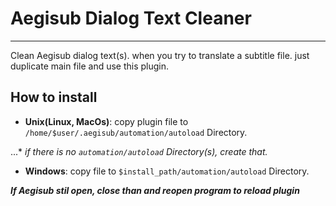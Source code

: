 # Aegisub Dialog Text Cleaner
***
Clean Aegisub dialog text(s). when you try to translate a subtitle file. just duplicate main file and use this plugin.

## How to install
+ **Unix(Linux, MacOs)**: copy plugin file to `/home/$user/.aegisub/automation/autoload` Directory.

...* _if there is no `automation/autoload` Directory(s), create that._
+ **Windows**: copy file to `$install_path/automation/autoload` Directory. 

**_If Aegisub stil open, close than and reopen program to reload plugin_**
